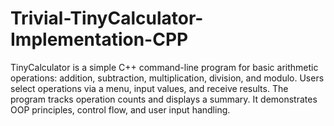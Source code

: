 # Trivial-TinyCalculator-Implementation-CPP
TinyCalculator is a simple C++ command-line program for basic arithmetic operations: addition, subtraction, multiplication, division, and modulo. Users select operations via a menu, input values, and receive results. The program tracks operation counts and displays a summary. It demonstrates OOP principles, control flow, and user input handling.
